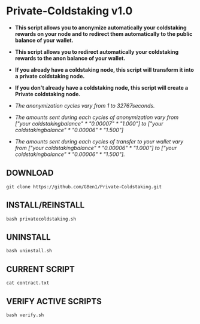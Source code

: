 # Private-Coldstaking v1.0

* **This script allows you to anonymize automatically your coldstaking rewards on your node and to redirect them automatically to the public balance of your wallet.**
* **This script allows you to redirect automatically your coldstaking rewards to the anon balance of your wallet.**

* **If you already have a coldstaking node, this script will transform it into a private coldstaking node.**
* **If you don't already have a coldstaking node, this script will create a Private coldstaking node.**

* *The anonymization cycles vary from 1 to 32767seconds.*
* *The amounts sent during each cycles of anonymization vary from ["your coldstakingbalance" * "0.00007" * "1.000"] to ["your coldstakingbalance" * "0.00006" * "1.500"]*
* *The amounts sent during each cycles of transfer to your wallet vary from ["your coldstakingbalance" * "0.00006" * "1.000"] to ["your coldstakingbalance" * "0.00006" * "1.500"].*

## DOWNLOAD

`git clone https://github.com/GBen1/Private-Coldstaking.git`

## INSTALL/REINSTALL

`bash privatecoldstaking.sh`


## UNINSTALL

`bash uninstall.sh`


## CURRENT SCRIPT

`cat contract.txt`


## VERIFY ACTIVE SCRIPTS

`bash verify.sh`
